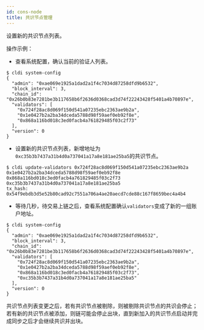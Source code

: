 ```yaml
---
id: cons-node
title: 共识节点管理
---
```


设置新的共识节点列表。

操作示例：

*  查看系统配置，确认当前的验证人列表。
  ```
  $ cldi system-config
  {
    "admin": "0xae069e1925a1dad2a1f4c7034d87258dfd9b6532",
    "block_interval": 3,
    "chain_id": "0x26b0b83e7281be3b117658b6f2636d0368cad3d74f22243428f5401a4b70897e",
    "validators": [
      "0x724f28ac8d069f150d541a07235ebc2363ae9b2a",
      "0x1e0427b2a2ba34dceda5788d98f59aef0eb92f8e",
      "0x868a116bd018c3ed0facb4a761829485f03c2f73"
    ],
    "version": 0
  }
  ```
*  设置新的共识节点列表，新增地址为`0xc35b3b7437a31b4d0a737041a17a8e181ae25ba5`的共识节点。
  ```
  $ cldi update-validators 0x724f28ac8d069f150d541a07235ebc2363ae9b2a 0x1e0427b2a2ba34dceda5788d98f59aef0eb92f8e 0x868a116bd018c3ed0facb4a761829485f03c2f73 0xc35b3b7437a31b4d0a737041a17a8e181ae25ba5
  tx_hash: 0x54f9ebdb3d5e52b80cad92c7551a706a4ae20aecd7cde88c167f8659bec4a4b4
  ```
*  等待几秒，待交易上链之后，查看系统配置确认`validators`变成了新的一组账户地址。
  ```
  $ cldi system-config
  {
    "admin": "0xae069e1925a1dad2a1f4c7034d87258dfd9b6532",
    "block_interval": 3,
    "chain_id": "0x26b0b83e7281be3b117658b6f2636d0368cad3d74f22243428f5401a4b70897e",
    "validators": [
      "0x724f28ac8d069f150d541a07235ebc2363ae9b2a",
      "0x1e0427b2a2ba34dceda5788d98f59aef0eb92f8e",
      "0x868a116bd018c3ed0facb4a761829485f03c2f73",
      "0xc35b3b7437a31b4d0a737041a17a8e181ae25ba5"
    ],
    "version": 0
  }
  ```

共识节点列表变更之后，若有共识节点被剔除，则被剔除共识节点的共识会停止；若有新的共识节点被添加，则链可能会停止出块，直到新加入的共识节点启动并完成同步之后才会继续共识并出块。

